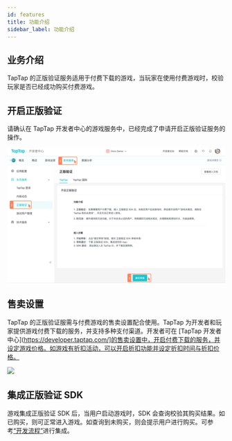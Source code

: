 ```yaml
---
id: features
title: 功能介绍
sidebar_label: 功能介绍
---
```


## 业务介绍
TapTap 的正版验证服务适用于付费下载的游戏，当玩家在使用付费游戏时，校验玩家是否已经成功购买付费游戏。

## 开启正版验证

请确认在 TapTap 开发者中心的游戏服务中，已经完成了申请开启正版验证服务的操作。

![](/img/license_introduce1.png)

## 售卖设置

TapTap 的正版验证服需与付费游戏的售卖设置配合使用。TapTap 为开发者和玩家提供游戏付费下载的服务，并支持多种支付渠道。开发者可在 [TapTap 开发者中心](https://developer.taptap.com/]的售卖设置中，开启付费下载的服务，并设定游戏价格。如游戏有折扣活动，可以开启折扣功能并设定折扣时间与折扣价格。

![](/img/license_introduce2)

## 集成正版验证 SDK

游戏集成正版验证 SDK 后，当用户启动游戏时，SDK 会查询校验其购买结果。如已购买，则可正常进入游戏。如查询到未购买，则会提示用户进行购买。可参考[“开发流程”](/sdk/lisence/guide)进行集成。